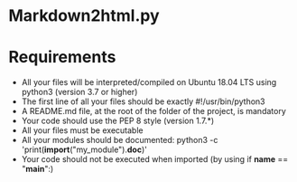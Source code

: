 # Markdown2html.py

# Requirements
- All your files will be interpreted/compiled on Ubuntu 18.04 LTS using python3 (version 3.7 or higher)
- The first line of all your files should be exactly #!/usr/bin/python3
- A README.md file, at the root of the folder of the project, is mandatory
- Your code should use the PEP 8 style (version 1.7.*)
- All your files must be executable
- All your modules should be documented: python3 -c 'print(__import__("my_module").__doc__)'
- Your code should not be executed when imported (by using if __name__ == "__main__":)
